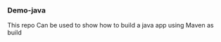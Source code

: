 ### Demo-java ########
This repo Can be used to show how to build a java app using Maven as build
 
